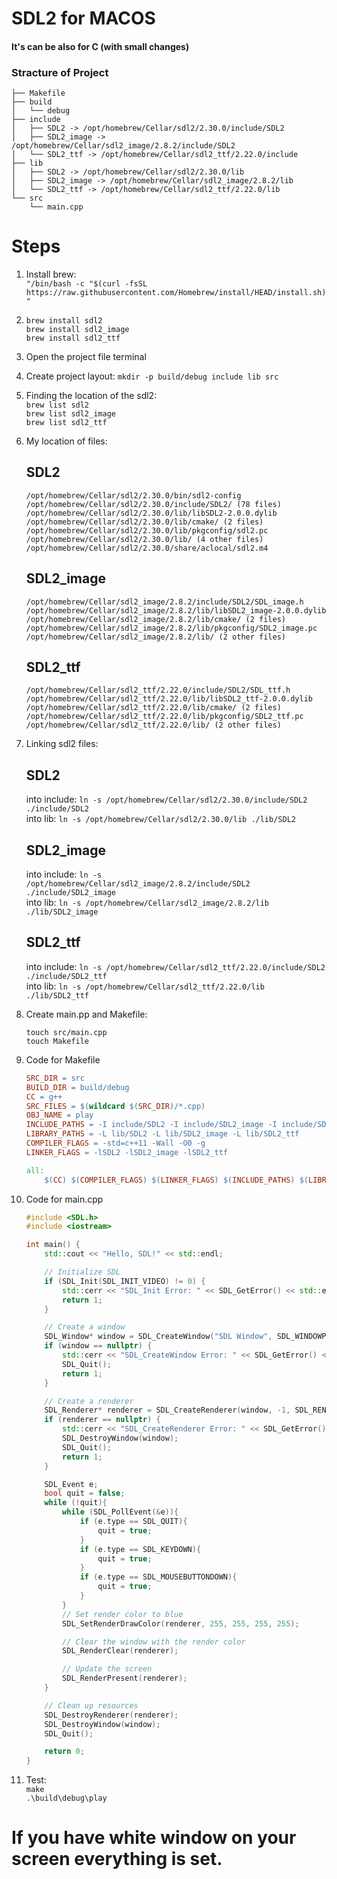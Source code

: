 # SDL2 for MACOS
#### It's can be also for C (with small changes)

### Stracture of Project
```tree
├── Makefile
├── build
│   └── debug
├── include
│   ├── SDL2 -> /opt/homebrew/Cellar/sdl2/2.30.0/include/SDL2
│   ├── SDL2_image -> /opt/homebrew/Cellar/sdl2_image/2.8.2/include/SDL2
│   └── SDL2_ttf -> /opt/homebrew/Cellar/sdl2_ttf/2.22.0/include
├── lib
│   ├── SDL2 -> /opt/homebrew/Cellar/sdl2/2.30.0/lib
│   ├── SDL2_image -> /opt/homebrew/Cellar/sdl2_image/2.8.2/lib
│   └── SDL2_ttf -> /opt/homebrew/Cellar/sdl2_ttf/2.22.0/lib
└── src
    └── main.cpp
```
# Steps

1. Install brew:\
    `"/bin/bash -c "$(curl -fsSL https://raw.githubusercontent.com/Homebrew/install/HEAD/install.sh)"`
   
2. `brew install sdl2`\
   `brew install sdl2_image`\
   `brew install sdl2_ttf`

3. Open the project file terminal

4. Create project layout: `mkdir -p build/debug include lib src`
   
5. Finding the location of the sdl2:\
    `brew list sdl2`\
    `brew list sdl2_image`\
    `brew list sdl2_ttf`

6. My location of files:
    ## SDL2
    ```
    /opt/homebrew/Cellar/sdl2/2.30.0/bin/sdl2-config
    /opt/homebrew/Cellar/sdl2/2.30.0/include/SDL2/ (78 files)
    /opt/homebrew/Cellar/sdl2/2.30.0/lib/libSDL2-2.0.0.dylib
    /opt/homebrew/Cellar/sdl2/2.30.0/lib/cmake/ (2 files)
    /opt/homebrew/Cellar/sdl2/2.30.0/lib/pkgconfig/sdl2.pc
    /opt/homebrew/Cellar/sdl2/2.30.0/lib/ (4 other files)
    /opt/homebrew/Cellar/sdl2/2.30.0/share/aclocal/sdl2.m4
    ```
    ## SDL2_image
    ```
    /opt/homebrew/Cellar/sdl2_image/2.8.2/include/SDL2/SDL_image.h
    /opt/homebrew/Cellar/sdl2_image/2.8.2/lib/libSDL2_image-2.0.0.dylib
    /opt/homebrew/Cellar/sdl2_image/2.8.2/lib/cmake/ (2 files)
    /opt/homebrew/Cellar/sdl2_image/2.8.2/lib/pkgconfig/SDL2_image.pc
    /opt/homebrew/Cellar/sdl2_image/2.8.2/lib/ (2 other files)
    ```
    ## SDL2_ttf
    ```
    /opt/homebrew/Cellar/sdl2_ttf/2.22.0/include/SDL2/SDL_ttf.h
    /opt/homebrew/Cellar/sdl2_ttf/2.22.0/lib/libSDL2_ttf-2.0.0.dylib
    /opt/homebrew/Cellar/sdl2_ttf/2.22.0/lib/cmake/ (2 files)
    /opt/homebrew/Cellar/sdl2_ttf/2.22.0/lib/pkgconfig/SDL2_ttf.pc
    /opt/homebrew/Cellar/sdl2_ttf/2.22.0/lib/ (2 other files)
    ```

7. Linking sdl2 files:
   ## SDL2
   into include: `ln -s /opt/homebrew/Cellar/sdl2/2.30.0/include/SDL2 ./include/SDL2`\
   into lib: `ln -s /opt/homebrew/Cellar/sdl2/2.30.0/lib ./lib/SDL2`
   ## SDL2_image
    into include: `ln -s /opt/homebrew/Cellar/sdl2_image/2.8.2/include/SDL2 ./include/SDL2_image`\
    into lib: `ln -s /opt/homebrew/Cellar/sdl2_image/2.8.2/lib ./lib/SDL2_image`
   ## SDL2_ttf
    into include: `ln -s /opt/homebrew/Cellar/sdl2_ttf/2.22.0/include/SDL2 ./include/SDL2_ttf`\
    into lib: `ln -s /opt/homebrew/Cellar/sdl2_ttf/2.22.0/lib ./lib/SDL2_ttf`

8.  Create main.pp and Makefile: 
    ```
    touch src/main.cpp
    touch Makefile
    ```
9.  Code for Makefile
    ```Makefile
    SRC_DIR = src
    BUILD_DIR = build/debug
    CC = g++
    SRC_FILES = $(wildcard $(SRC_DIR)/*.cpp)
    OBJ_NAME = play
    INCLUDE_PATHS = -I include/SDL2 -I include/SDL2_image -I include/SDL2_ttf
    LIBRARY_PATHS = -L lib/SDL2 -L lib/SDL2_image -L lib/SDL2_ttf
    COMPILER_FLAGS = -std=c++11 -Wall -O0 -g
    LINKER_FLAGS = -lSDL2 -lSDL2_image -lSDL2_ttf

    all:
        $(CC) $(COMPILER_FLAGS) $(LINKER_FLAGS) $(INCLUDE_PATHS) $(LIBRARY_PATHS) $(SRC_FILES) -o $(BUILD_DIR)/$(OBJ_NAME)
    ```

1.  Code for main.cpp
    ````cpp
    #include <SDL.h>
    #include <iostream>

    int main() {
        std::cout << "Hello, SDL!" << std::endl;

        // Initialize SDL
        if (SDL_Init(SDL_INIT_VIDEO) != 0) {
            std::cerr << "SDL_Init Error: " << SDL_GetError() << std::endl;
            return 1;
        }

        // Create a window
        SDL_Window* window = SDL_CreateWindow("SDL Window", SDL_WINDOWPOS_CENTERED, SDL_WINDOWPOS_CENTERED, 640, 480, SDL_WINDOW_SHOWN | SDL_WINDOW_RESIZABLE);
        if (window == nullptr) {
            std::cerr << "SDL_CreateWindow Error: " << SDL_GetError() << std::endl;
            SDL_Quit();
            return 1;
        }

        // Create a renderer
        SDL_Renderer* renderer = SDL_CreateRenderer(window, -1, SDL_RENDERER_ACCELERATED | SDL_RENDERER_PRESENTVSYNC);
        if (renderer == nullptr) {
            std::cerr << "SDL_CreateRenderer Error: " << SDL_GetError() << std::endl;
            SDL_DestroyWindow(window);
            SDL_Quit();
            return 1;
        }

        SDL_Event e;
        bool quit = false;
        while (!quit){
            while (SDL_PollEvent(&e)){
                if (e.type == SDL_QUIT){
                    quit = true;
                }
                if (e.type == SDL_KEYDOWN){
                    quit = true;
                }
                if (e.type == SDL_MOUSEBUTTONDOWN){
                    quit = true;
                }
            }
            // Set render color to blue
            SDL_SetRenderDrawColor(renderer, 255, 255, 255, 255);

            // Clear the window with the render color
            SDL_RenderClear(renderer);

            // Update the screen
            SDL_RenderPresent(renderer);
        }

        // Clean up resources
        SDL_DestroyRenderer(renderer);
        SDL_DestroyWindow(window);
        SDL_Quit();

        return 0;
    }
2.  Test:\
    `make`\
    `.\build\debug\play`

# If you have white window on your screen everything is set.

